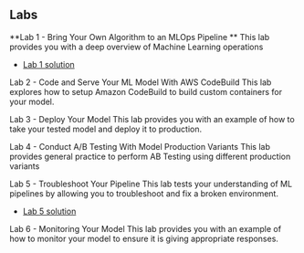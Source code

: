 ## Labs

**Lab 1 - Bring Your Own Algorithm to an MLOps Pipeline **
This lab provides you with a deep overview of Machine Learning operations

- [Lab 1 solution](documentation_mlops/lab1.md)








Lab 2 - Code and Serve Your ML Model With AWS CodeBuild 
This lab explores how to setup Amazon CodeBuild to build custom containers for your model.

Lab 3 - Deploy Your Model 
This lab provides you with an example of how to take your tested model and deploy it to production.

Lab 4 - Conduct A/B Testing With Model Production Variants 
This lab provides general practice to perform AB Testing using different production variants

Lab 5 - Troubleshoot Your Pipeline 
This lab tests your understanding of ML pipelines by allowing you to troubleshoot and fix a broken environment.
- [Lab 5 solution](documentation_mlops/lab5.md)

Lab 6 - Monitoring Your Model
This lab provides you with an example of how to monitor your model to ensure it is giving appropriate responses.